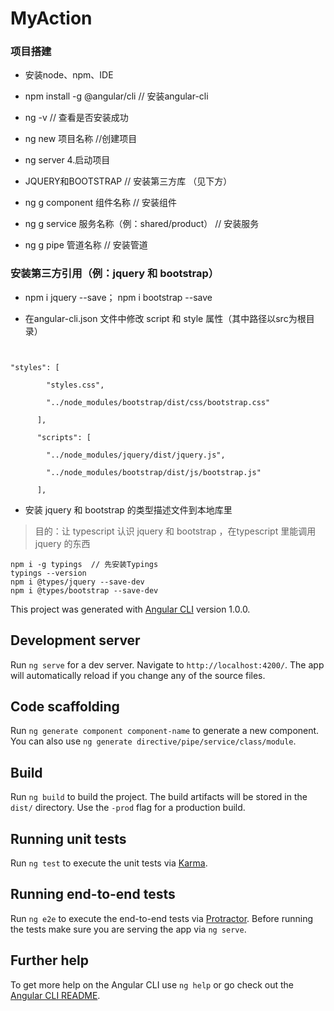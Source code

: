 # MyAction

### 项目搭建

* 安装node、npm、IDE

* npm install -g @angular/cli  // 安装angular-cli  

* ng -v  // 查看是否安装成功 

* ng new 项目名称 //创建项目 

* ng server 4.启动项目 

* JQUERY和BOOTSTRAP // 安装第三方库 （见下方）

* ng g component 组件名称  // 安装组件

* ng g service 服务名称（例：shared/product） // 安装服务

* ng g pipe 管道名称  // 安装管道 

### 安装第三方引用（例：jquery 和 bootstrap）

* npm i jquery --save； npm i bootstrap --save

* 在angular-cli.json 文件中修改 script 和 style 属性（其中路径以src为根目录）

```


"styles": [

        "styles.css",

        "../node_modules/bootstrap/dist/css/bootstrap.css"

      ],

      "scripts": [

        "../node_modules/jquery/dist/jquery.js",

        "../node_modules/bootstrap/dist/js/bootstrap.js"

      ],

```

* 安装 jquery 和 bootstrap 的类型描述文件到本地库里

> 目的：让 typescript 认识 jquery 和 bootstrap ，在typescript 里能调用 jquery 的东西

```
npm i -g typings  // 先安装Typings
typings --version
npm i @types/jquery --save-dev
npm i @types/bootstrap --save-dev
```

This project was generated with [Angular CLI](https://github.com/angular/angular-cli) version 1.0.0.

## Development server

Run `ng serve` for a dev server. Navigate to `http://localhost:4200/`. The app will automatically reload if you change any of the source files.

## Code scaffolding

Run `ng generate component component-name` to generate a new component. You can also use `ng generate directive/pipe/service/class/module`.

## Build

Run `ng build` to build the project. The build artifacts will be stored in the `dist/` directory. Use the `-prod` flag for a production build.

## Running unit tests

Run `ng test` to execute the unit tests via [Karma](https://karma-runner.github.io).

## Running end-to-end tests

Run `ng e2e` to execute the end-to-end tests via [Protractor](http://www.protractortest.org/).
Before running the tests make sure you are serving the app via `ng serve`.

## Further help

To get more help on the Angular CLI use `ng help` or go check out the [Angular CLI README](https://github.com/angular/angular-cli/blob/master/README.md).

